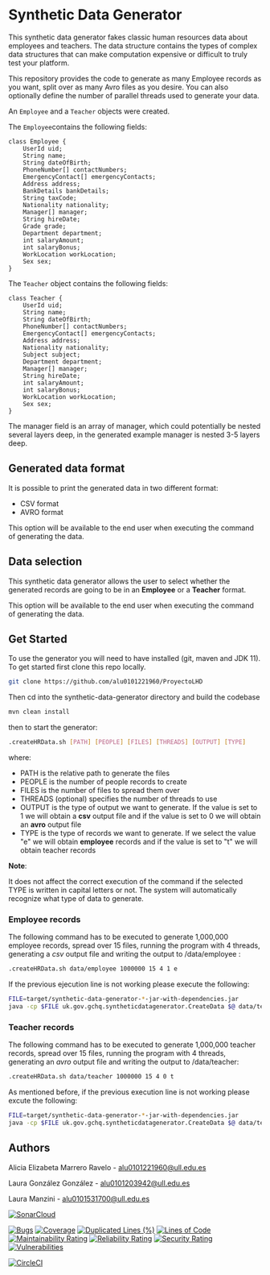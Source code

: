 <!--
Copyright 2018-2021 Crown Copyright

Licensed under the Apache License, Version 2.0 (the "License");
you may not use this file except in compliance with the License.
You may obtain a copy of the License at

    http://www.apache.org/licenses/LICENSE-2.0

Unless required by applicable law or agreed to in writing, software
distributed under the License is distributed on an "AS IS" BASIS,
WITHOUT WARRANTIES OR CONDITIONS OF ANY KIND, either express or implied.
See the License for the specific language governing permissions and
limitations under the License.
-->
 
# Synthetic Data Generator

This synthetic data generator fakes classic human resources data about employees and teachers.
The data structure contains the types of complex data structures that can make 
computation expensive or difficult to truly test your platform.

This repository provides the code to generate as many Employee records as you want, split over as many Avro files as you desire. You can also optionally define the number of parallel threads used to generate your data.

An `Employee` and a `Teacher` objects were created.

The `Employee`contains the following fields:
```
class Employee {
    UserId uid;
    String name;
    String dateOfBirth;
    PhoneNumber[] contactNumbers;
    EmergencyContact[] emergencyContacts;
    Address address;
    BankDetails bankDetails;
    String taxCode;
    Nationality nationality;
    Manager[] manager;
    String hireDate;
    Grade grade;
    Department department;
    int salaryAmount;
    int salaryBonus;
    WorkLocation workLocation;
    Sex sex;
}
```

The `Teacher` object contains the following fields:
```
class Teacher {
    UserId uid;
    String name;
    String dateOfBirth;
    PhoneNumber[] contactNumbers;
    EmergencyContact[] emergencyContacts;
    Address address;
    Nationality nationality;
    Subject subject;
    Department department;
    Manager[] manager;
    String hireDate;
    int salaryAmount;
    int salaryBonus;
    WorkLocation workLocation;
    Sex sex;
}
```
The manager field is an array of manager, which could potentially be nested several layers deep, in the generated example manager is nested 3-5 layers deep.


## Generated data format

It is possible to print the generated data in two different format:
- CSV format
- AVRO format

This option will be available to the end user when executing the command of generating the data.

## Data selection

This synthetic data generator allows the user to select whether the generated records are going to be in an **Employee** or a **Teacher** format.

This option will be available to the end user when executing the command of generating the data.


## Get Started
To use the generator you will need to have installed (git, maven and JDK 11).  
To get started first clone this repo locally.

```bash
git clone https://github.com/alu0101221960/ProyectoLHD
```

Then cd into the synthetic-data-generator directory and build the codebase

```bash
mvn clean install
```

then to start the generator:

```bash
.createHRData.sh [PATH] [PEOPLE] [FILES] [THREADS] [OUTPUT] [TYPE]
```

where:
- PATH is the relative path to generate the files
- PEOPLE is the number of people records to create
- FILES is the number of files to spread them over
- THREADS (optional) specifies the number of threads to use
- OUTPUT is the type of output we want to generate. If the value is set to 1 we will obtain a **csv** output file and if the value is set to 0 we will obtain an **avro** output file
- TYPE is the type of records we want to generate. If we select the value "e" we will obtain **employee** records and if the value is set to "t" we will obtain teacher records

**Note**:

It does not affect the correct execution of the command if the selected TYPE is written in capital letters or not. The system will automatically recognize what type of data to generate.

### Employee records

The following command has to be executed to generate 1,000,000 employee records, spread over 15 files, running the program with 4 threads, generating a *csv* output file and writing the output to /data/employee :

```bash
.createHRData.sh data/employee 1000000 15 4 1 e 
```

If the previous ejecution line is not working please execute the following: 

```bash
FILE=target/synthetic-data-generator-*-jar-with-dependencies.jar
java -cp $FILE uk.gov.gchq.syntheticdatagenerator.CreateData $@ data/teacher 1000000 15 4 1 e 
```

### Teacher records 

The following command has to be executed to generate 1,000,000 teacher records, spread over 15 files, running the program with 4 threads, generating an *avro* output file and writing the output to /data/teacher:

```bash
.createHRData.sh data/teacher 1000000 15 4 0 t 
```

As mentioned before, if the previous execution line is not working please excute the following:

```bash
FILE=target/synthetic-data-generator-*-jar-with-dependencies.jar
java -cp $FILE uk.gov.gchq.syntheticdatagenerator.CreateData $@ data/teacher 1000000 15 4 0 t 
```

## Authors

Alicia Elizabeta Marrero Ravelo - alu0101221960@ull.edu.es

Laura González González - alu0101203942@ull.edu.es

Laura Manzini - alu0101531700@ull.edu.es


[![SonarCloud](https://sonarcloud.io/images/project_badges/sonarcloud-white.svg)](https://sonarcloud.io/summary/new_code?id=alu0101221960_ProyectoLHD)

[![Bugs](https://sonarcloud.io/api/project_badges/measure?project=alu0101221960_ProyectoLHD&metric=bugs)](https://sonarcloud.io/summary/new_code?id=alu0101221960_ProyectoLHD)
[![Coverage](https://sonarcloud.io/api/project_badges/measure?project=alu0101221960_ProyectoLHD&metric=coverage)](https://sonarcloud.io/summary/new_code?id=alu0101221960_ProyectoLHD)
[![Duplicated Lines (%)](https://sonarcloud.io/api/project_badges/measure?project=alu0101221960_ProyectoLHD&metric=duplicated_lines_density)](https://sonarcloud.io/summary/new_code?id=alu0101221960_ProyectoLHD)
[![Lines of Code](https://sonarcloud.io/api/project_badges/measure?project=alu0101221960_ProyectoLHD&metric=ncloc)](https://sonarcloud.io/summary/new_code?id=alu0101221960_ProyectoLHD)
[![Maintainability Rating](https://sonarcloud.io/api/project_badges/measure?project=alu0101221960_ProyectoLHD&metric=sqale_rating)](https://sonarcloud.io/summary/new_code?id=alu0101221960_ProyectoLHD)
[![Reliability Rating](https://sonarcloud.io/api/project_badges/measure?project=alu0101221960_ProyectoLHD&metric=reliability_rating)](https://sonarcloud.io/summary/new_code?id=alu0101221960_ProyectoLHD)
[![Security Rating](https://sonarcloud.io/api/project_badges/measure?project=alu0101221960_ProyectoLHD&metric=security_rating)](https://sonarcloud.io/summary/new_code?id=alu0101221960_ProyectoLHD)
[![Vulnerabilities](https://sonarcloud.io/api/project_badges/measure?project=alu0101221960_ProyectoLHD&metric=vulnerabilities)](https://sonarcloud.io/summary/new_code?id=alu0101221960_ProyectoLHD)




[![CircleCI](https://circleci.com/gh/alu0101221960/ProyectoLHD/tree/main.svg?style=svg)](https://circleci.com/gh/alu0101221960/ProyectoLHD/tree/main)
